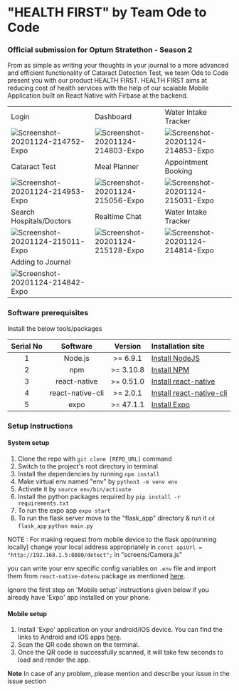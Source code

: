# "HEALTH FIRST" by Team Ode to Code

### Official submission for Optum Stratethon - Season 2
From as simple as  writing your thoughts in your journal to a more advanced and efficient functionality of Cataract Detection Test, we team Ode to Code present you with our product HEALTH FIRST.
HEALTH FIRST aims at reducing cost of health services  with the help of our scalable Mobile Application built on React Native with Firbase at the backend.

<table>
  <tr>
  <td>Login</td>
     <td>Dashboard</td>
     <td>Water Intake Tracker</td>

  </tr>
  <tr>
    <td valign="top"><img src="https://i.ibb.co/Z1q7VnP/Screenshot-20201124-214752-Expo.jpg" alt="Screenshot-20201124-214752-Expo" border="0" /></td>
    <td valign="top"><img src="https://i.ibb.co/wWH375p/Screenshot-20201124-214803-Expo.jpg" alt="Screenshot-20201124-214803-Expo" border="0" /></td>
    <td valign="top"><img  src="https://i.ibb.co/7VzL0cr/Screenshot-20201124-214853-Expo.jpg" alt="Screenshot-20201124-214853-Expo" border="0" /></td>
  </tr>
  <tr>   <td>Cataract Test</td>
     <td>Meal Planner</td>
     <td>Appointment Booking</td>
  
  </tr>
  <tr>
    <td valign="top"><img src="https://i.ibb.co/nrCTz0T/Screenshot-20201124-214953-Expo.jpg" alt="Screenshot-20201124-214953-Expo" border="0" /></td>
    <td valign="top"><img src="https://i.ibb.co/yRrjCKz/Screenshot-20201124-215056-Expo.jpg" alt="Screenshot-20201124-215056-Expo" border="0" /></td>
    <td valign="top"><img src="https://i.ibb.co/ZY9CyMf/Screenshot-20201124-215031-Expo.jpg" alt="Screenshot-20201124-215031-Expo" border="0" /></td>
  </tr>
    <tr>
  <td>Search Hospitals/Doctors</td>
     <td>Realtime Chat </td>
     <td>Water Intake Tracker</td>

  </tr>
  <tr>
    <td valign="top"><img src="https://i.ibb.co/tCKpCzj/Screenshot-20201124-215011-Expo.jpg" alt="Screenshot-20201124-215011-Expo" border="0" /></td>
    <td valign="top"><img src="https://i.ibb.co/vwjzBHg/Screenshot-20201124-215128-Expo.jpg" alt="Screenshot-20201124-215128-Expo" border="0" /></td>
    <td valign="top"><img src="https://i.ibb.co/Q9ryGXq/Screenshot-20201124-214814-Expo.jpg" alt="Screenshot-20201124-214814-Expo" border="0" /></td>
  </tr>
     <tr>
  <td>Adding to Journal</td>

  </tr>
  <tr>
    <td valign="top"><img src="https://i.ibb.co/kBYHmmr/Screenshot-20201124-214842-Expo.jpg" alt="Screenshot-20201124-214842-Expo" border="0" /></td>
   
  </tr>
  
 </table>
 
### Software prerequisites
Install the below tools/packages

| Serial No |     Software     |  Version  | Installation site                                                          |
| :-------: | :--------------: | :-------: | :------------------------------------------------------------------------- |
|     1     |     Node.js      | >= 6.9.1  | [Install NodeJS](https://nodejs.org/en/download/)                          |
|     2     |       npm        | >= 3.10.8 | [Install NPM](https://www.npmjs.com/get-npm)                               |
|     3     |   react-native   | >= 0.51.0 | [Install react-native](https://www.npmjs.com/package/react-native)         |
|     4     | react-native-cli | >= 2.0.1  | [Install react-native-cli](https://www.npmjs.com/package/react-native-cli) |
|     5     |       expo       | >= 47.1.1 | [Install Expo](https://www.npmjs.com/package/exp)                          |

### Setup Instructions

#### System setup

1. Clone the repo with `git clone [REPO_URL]` command
2. Switch to the project's root directory in terminal
3. Install the dependencies by running `npm install`
4. Make virtual env named "env" by `python3 -m venv env`
5. Activate it by `source env/bin/activate`
6. Install the python packages required by `pip install -r requirements.txt`
7. To run the expo app `expo start`
8. To run the flask server move to the "flask_app" directory & run it `cd flask_app` `python main.py`

NOTE : For making request from mobile device to the flask app(running locally) change your local address appropriately in `const apiUrl = "http://192.168.1.5:8080/detect";` in "screens/Camera.js"

you can write your env specific config variables on `.env` file and import them from `react-native-dotenv` package as mentioned [here](https://github.com/zetachang/react-native-dotenv#usage).

Ignore the first step on 'Mobile setup' instructions given below if you already have 'Expo' app installed on your phone.

#### Mobile setup

1. Install 'Expo' application on your android/iOS device. You can find the links to Android and iOS apps [here](https://expo.io/tools#client).
2. Scan the QR code shown on the terminal.
3. Once the QR code is successfully scanned, it will take few seconds to load and render the app.

**Note** In case of any problem, please mention and describe your issue in the issue section
